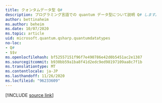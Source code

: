 ```yaml
---
title: クォンタムデータ型 Q#
description: プログラミング言語での quantum データ型について説明 Q# します。
author: bettinaheim
ms.author: beheim
ms.date: 10/07/2020
ms.topic: article
uid: microsoft.quantum.qsharp.quantumdatatypes
no-loc:
- Q#
- $$v
ms.openlocfilehash: bf52557151f96f7e490786e42d0b5451ac2e1387
ms.sourcegitcommit: b930bb59a1ba8f41d2edc9ed98197109aa8c7f1b
ms.translationtype: MT
ms.contentlocale: ja-JP
ms.lasthandoff: 11/26/2020
ms.locfileid: "96233609"
---
```

<!---
# Quantum data types in Q#
-->

[!INCLUDE [source link](~/includes/qsharp-language/Specifications/Language/4_TypeSystem/QuantumDataTypes.md)]

